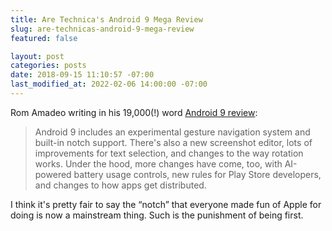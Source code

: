 ```yaml
---
title: Are Technica's Android 9 Mega Review
slug: are-technicas-android-9-mega-review
featured: false

layout: post
categories: posts
date: 2018-09-15 11:10:57 -07:00
last_modified_at: 2022-02-06 14:00:00 -07:00
---
```


Rom Amadeo writing in his 19,000(!) word [Android 9 review](https://arstechnica.com/gadgets/2018/09/android-9-pie-thoroughly-reviewed/):

>  Android 9 includes an experimental gesture navigation system and built-in notch support. There's also a new screenshot editor, lots of improvements for text selection, and changes to the way rotation works.
> Under the hood, more changes have come, too, with AI-powered battery usage controls, new rules for Play Store developers, and changes to how apps get distributed.

I think it's pretty fair to say the “notch” that everyone made fun of Apple for doing is now a mainstream thing. Such is the punishment of being first.

